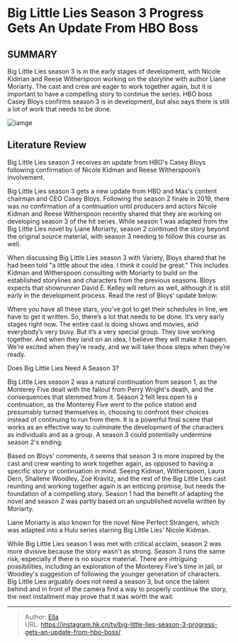 # Big Little Lies Season 3 Progress Gets An Update From HBO Boss


## SUMMARY 



  Big Little Lies season 3 is in the early stages of development, with Nicole Kidman and Reese Witherspoon working on the storyline with author Liane Moriarty.   The cast and crew are eager to work together again, but it is important to have a compelling story to continue the series.   HBO boss Casey Bloys confirms season 3 is in development, but also says there is still a lot of work that needs to be done.  

![iamge](https://static1.srcdn.com/wordpress/wp-content/uploads/2023/11/celeste-in-big-little-lies-on-the-stand.jpg)

## Literature Review

Big Little Lies season 3 receives an update from HBO&#39;s Casey Bloys following confirmation of Nicole Kidman and Reese Witherspoon’s involvement. 





Big Little Lies season 3 gets a new update from HBO and Max&#39;s content chairman and CEO Casey Bloys. Following the season 2 finale in 2019, there was no confirmation of a continuation until producers and actors Nicole Kidman and Reese Witherspoon recently shared that they are working on developing season 3 of the hit series. While season 1 was adapted from the Big Little Lies novel by Liane Moriarty, season 2 continued the story beyond the original source material, with season 3 needing to follow this course as well.




When discussing Big Little Lies season 3 with Variety, Bloys shared that he had been told &#34;a little about the idea. I think it could be great.&#34; This includes Kidman and Witherspoon consulting with Moriarty to build on the established storylines and characters from the previous seasons. Bloys expects that showrunner David E. Kelley will return as well, although it is still early in the development process. Read the rest of Bloys&#39; update below:


Where you have all these stars, you’ve got to get their schedules in line, we have to get it written. So, there’s a lot that needs to be done. It’s very early stages right now. The entire cast is doing shows and movies, and everybody’s very busy. But it’s a very special group. They love working together. And when they land on an idea, I believe they will make it happen. We’re excited when they’re ready, and we will take those steps when they’re ready.



 Does Big Little Lies Need A Season 3? 
          




Big Little Lies season 2 was a natural continuation from season 1, as the Monterey Five dealt with the fallout from Perry Wright&#39;s death, and the consequences that stemmed from it. Season 2 felt less open to a continuation, as the Monterey Five went to the police station and presumably turned themselves in, choosing to confront their choices instead of continuing to run from them. It is a powerful final scene that works as an effective way to culminate the development of the characters as individuals and as a group. A season 3 could potentially undermine season 2&#39;s ending.

Based on Bloys&#39; comments, it seems that season 3 is more inspired by the cast and crew wanting to work together again, as opposed to having a specific story or continuation in mind. Seeing Kidman, Witherspoon, Laura Dern, Shailene Woodley, Zoë Kravitz, and the rest of the Big Little Lies cast reuniting and working together again is an enticing promise, but needs the foundation of a compelling story. Season 1 had the benefit of adapting the novel and season 2 was partly based on an unpublished novella written by Moriarty.






Liane Moriarty is also known for the novel Nine Perfect Strangers, which was adapted into a Hulu series starring Big Little Lies&#39; Nicole Kidman.




While Big Little Lies season 1 was met with critical acclaim, season 2 was more divisive because the story wasn&#39;t as strong. Season 3 runs the same risk, especially if there is no source material. There are intriguing possibilities, including an exploration of the Monterey Five&#39;s time in jail, or Woodley&#39;s suggestion of following the younger generation of characters. Big Little Lies arguably does not need a season 3, but once the talent behind and in front of the camera find a way to properly continue the story, the next installment may prove that it was worth the wait.



---

> Author: [Ella](https://instagram.hk.cn/)  
> URL: https://instagram.hk.cn/tv/big-little-lies-season-3-progress-gets-an-update-from-hbo-boss/  

